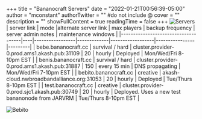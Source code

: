 +++
title = "Bananocraft Servers"
date = "2022-01-21T00:56:39-05:00"
author = "mconstant"
authorTwitter = "" #do not include @
cover = ""
description = ""
showFullContent = true
readingTime = false
+++
![Servers](/servers.png)
| server link  | mode |alternate server link | max players | backup frequency | server admin notes         | maintenance windows |
|-------------------------------------|----|-----------------|-------------|------------------|----------------|---------|
| bebe.bananocraft.cc    | survival / hard           |  cluster.provider-0.prod.ams1.akash.pub:31109     | 20          | hourly           | Deployed      | Mon/Wed/Fri 8-10pm EST |
| benis.bananocraft.cc   | survival / hard             |  cluster.provider-0.prod.ams1.akash.pub:31887     | 150         | every 15 min           | DNS propagating  | Mon/Wed/Fri 7-10pm EST |
| bebito.bananocraft.cc   | creative             |  akash-cloud.nwbroadbandalliance.org:31053    | 20         | hourly           | Deployed | Tue/Thurs 8-10pm EST |
| test.bananocraft.cc | creative | cluster.provider-0.prod.sjc1.akash.pub:30749 | 20 | hourly | Deployed. Uses a new test bananonode from JARVRM |  Tue/Thurs 8-10pm EST |

![Bebito](/bebito.png)  